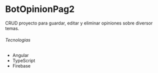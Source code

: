 # BotOpinionPag2
CRUD proyecto para guardar, editar y eliminar opiniones sobre diversor temas.

###### Tecnologias
- Angular
- TypeScript 
- Firebase
